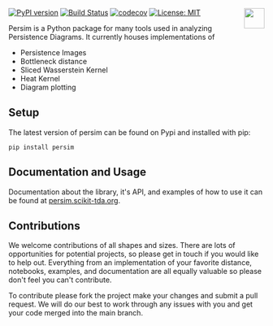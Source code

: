 [![PyPI version](https://badge.fury.io/py/persim.svg)](https://badge.fury.io/py/persim)
[![Build Status](https://travis-ci.org/scikit-tda/persim.svg?branch=master)](https://travis-ci.org/scikit-tda/persim)
[![codecov](https://codecov.io/gh/scikit-tda/persim/branch/master/graph/badge.svg)](https://codecov.io/gh/scikit-tda/persim)
[![License: MIT](https://img.shields.io/badge/License-MIT-yellow.svg)](https://opensource.org/licenses/MIT)
<img align="right" width="40" height="40" src="https://imgur.com/8p6VwFm.jpg">

Persim is a Python package for many tools used in analyzing Persistence Diagrams.  It currently houses implementations of 

- Persistence Images
- Bottleneck distance
- Sliced Wasserstein Kernel
- Heat Kernel
- Diagram plotting


## Setup

The latest version of persim can be found on Pypi and installed with pip:

```
pip install persim
```

## Documentation and Usage

Documentation about the library, it's API, and examples of how to use it can be found at [persim.scikit-tda.org](http://persim.scikit-tda.org).

## Contributions

We welcome contributions of all shapes and sizes. There are lots of opportunities for potential projects, so please get in touch if you would like to help out. Everything from an implementation of your favorite distance, notebooks, examples, and documentation are all equally valuable so please don't feel you can't contribute. 

To contribute please fork the project make your changes and submit a pull request. We will do our best to work through any issues with you and get your code merged into the main branch.


